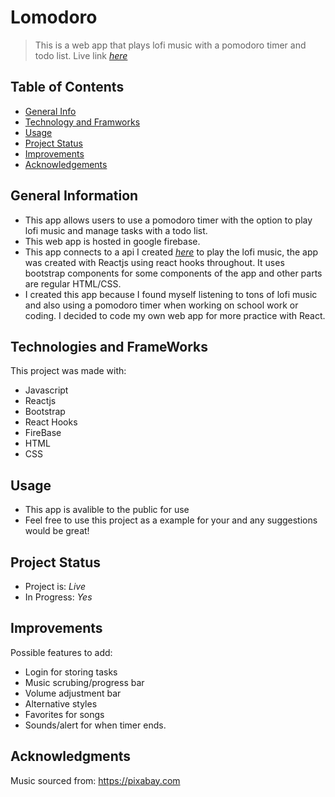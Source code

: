 # Lomodoro

> This is a web app that plays lofi music with a pomodoro timer and todo list.
> Live link [_here_](https://lomodoro.com/)

## Table of Contents

- [General Info](#general-information)
- [Technology and Framworks](#technologies-and-frameworks)
- [Usage](#usage)
- [Project Status](#project-status)
- [Improvements](#improvements)
- [Acknowledgements](#acknowledgments)

## General Information

- This app allows users to use a pomodoro timer with the option to play lofi music and manage tasks with a todo list.
- This web app is hosted in google firebase.
- This app connects to a api I created [_here_](https://github.com/jaiacouc/LoFiApi) to play the lofi music, the app was created with Reactjs using react hooks throughout. It uses bootstrap components for some components of the app and other parts are regular HTML/CSS.
- I created this app because I found myself listening to tons of lofi music and also using a pomodoro timer when working on school work or coding. I decided to code my own web app for more practice with React.

## Technologies and FrameWorks

This project was made with:

- Javascript
- Reactjs
- Bootstrap
- React Hooks
- FireBase
- HTML
- CSS

## Usage

- This app is avalible to the public for use
- Feel free to use this project as a example for your and any suggestions would be great!

## Project Status

- Project is: _Live_
- In Progress: _Yes_

## Improvements

Possible features to add:

- Login for storing tasks
- Music scrubing/progress bar
- Volume adjustment bar
- Alternative styles
- Favorites for songs
- Sounds/alert for when timer ends.

## Acknowledgments

Music sourced from: https://pixabay.com
